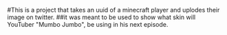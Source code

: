 #This is a project that takes an uuid of a minecraft player and uplodes their image on twitter.
##it was meant to be used to show what skin will YouTuber "Mumbo Jumbo", be using in his next episode.